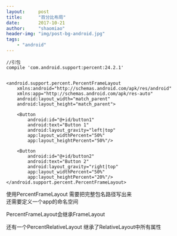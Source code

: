 ```yaml
---
layout:     post
title:      "百分比布局"
date:       2017-10-21
author:     "shaomiao"
header-img: "img/post-bg-android.jpg"
tags:
    - "android"
---
```

	//引包
	compile 'com.android.support:percent:24.2.1'


	<android.support.percent.PercentFrameLayout
		xmlns:android="http://schemas.android.com/apk/res/android"
		xmlns:app="http://schemas.android.com/apk/res-auto"
		android:layout_width="match_parent"
		android:layout_height="match_parent">

		<Button
			android:id="@+id/button1"
			android:text="Button 1"
			android:layout_gravity="left|top"
			app:layout_widthPercent="50%"
			app:layout_heightPercent="50%"/>

		<Button
			android:id="@+id/button2"
			android:text="Button 2"
			android:layout_gravity="right|top"
			app:layout_widthPercent="50%"
			app:layout_heightPercent="20%"/>
	</android.support.percent.PercentFrameLayout>


使用PercentFrameLayout 需要把完整包名路径写出来  
还需要定义一个app的命名空间

PercentFrameLayout会继承FrameLayout

还有一个PercentRelativeLayout  继承了RelativeLayout中所有属性
